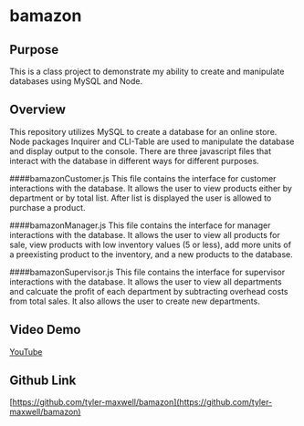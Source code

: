 # bamazon

## Purpose
This is a class project to demonstrate my ability to create and manipulate databases using MySQL and Node. 

## Overview
This repository utilizes MySQL to create a database for an online store. Node packages Inquirer and CLI-Table are used to manipulate the database and display output to the console. There are three javascript files that interact with the database in different ways for different purposes.

####bamazonCustomer.js
This file contains the interface for customer interactions with the database. It allows the user to view products either by department or by total list. After list is displayed the user is allowed to purchase a product.

####bamazonManager.js
This file contains the interface for manager interactions with the database. It allows the user to view all products for sale, view products with low inventory values (5 or less), add more units of a preexisting product to the inventory, and a new products to the database.

####bamazonSupervisor.js
This file contains the interface for supervisor interactions with the database. It allows the user to view all departments and calcuate the profit of each department by subtracting overhead costs from total sales. It also allows the user to create new departments.

## Video Demo
[YouTube](https://youtu.be/fmKTRae-9gs)

## Github Link

[https://github.com/tyler-maxwell/bamazon](https://github.com/tyler-maxwell/bamazon)